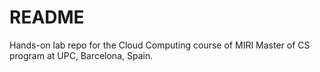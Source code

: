 # README
Hands-on lab repo for the Cloud Computing course of MIRI Master of CS program at UPC, Barcelona, Spain.
